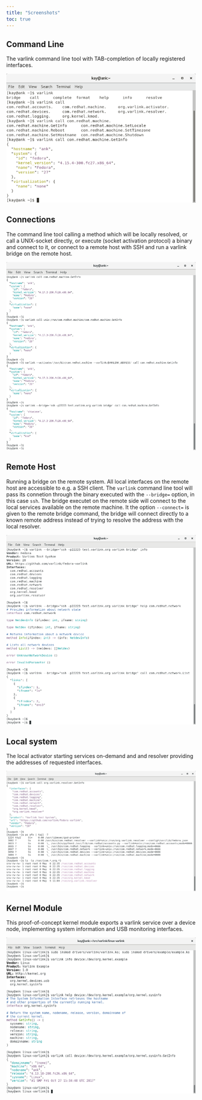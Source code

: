```yaml
---
title: "Screenshots"
toc: true
---
```


## Command Line
The varlink command line tool with TAB-completion of locally registered interfaces.

[![commandline](screenshots/commandline.png)](screenshots/commandine.png)

## Connections
The command line tool calling a method which will be locally resolved, or call a UNIX-socket directly, or execute (socket activation protocol) a binary and connect to it, or connect to a remote host with SSH and run a varlink bridge on the remote host.

[![connections](screenshots/connections.png)](screenshots/connections.png)

## Remote Host
Running a bridge on the remote system. All local interfaces on the remote host are accessible to e.g. a SSH client. The `varlink` command line tool will pass its connetion through the binary executed with the `--bridge=` option, in this case `ssh`. The bridge executet on the remote side will connect to the local services available on the remote machine. It the option `--connect=` is given to the remote bridge command, the bridge will connect directly to a known remote address instead of trying to resolve the address with the local resolver.

[![remote-host](screenshots/remote-host.png)](screenshots/remote-host.png)

## Local system
The local activator starting services on-demand and and resolver providing the addresses of requested interfaces. 

[![local-system](screenshots/local-system.png)](screenshots/local-system.png)

## Kernel Module
This proof-of-concept kernel module exports a varlink service over a device node, implementing system information and USB monitoring interfaces.

[![kernel](screenshots/kernel.png)](screenshots/kernel.png)
